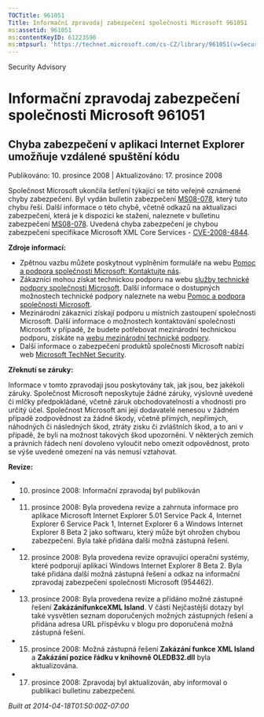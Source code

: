 ```yaml
---
TOCTitle: 961051
Title: Informační zpravodaj zabezpečení společnosti Microsoft 961051
ms:assetid: 961051
ms:contentKeyID: 61223590
ms:mtpsurl: 'https://technet.microsoft.com/cs-CZ/library/961051(v=Security.10)'
---
```


Security Advisory

Informační zpravodaj zabezpečení společnosti Microsoft 961051
=============================================================

Chyba zabezpečení v aplikaci Internet Explorer umožňuje vzdálené spuštění kódu
------------------------------------------------------------------------------

Publikováno: 10. prosince 2008 | Aktualizováno: 17. prosince 2008

Společnost Microsoft ukončila šetření týkající se této veřejně oznámené chyby zabezpečení. Byl vydán bulletin zabezpečení [MS08-078](http://go.microsoft.com/fwlink/?linkid=137335), který tuto chybu řeší. Další informace o této chybě, včetně odkazů na aktualizaci zabezpečení, která je k dispozici ke stažení, naleznete v bulletinu zabezpečení [MS08-078](http://go.microsoft.com/fwlink/?linkid=137335). Uvedená chyba zabezpečení je chybou zabezpečení specifikace Microsoft XML Core Services - [CVE-2008-4844](http://www.cve.mitre.org/cgi-bin/cvename.cgi?name=cve-2008-4844).

**Zdroje informací:**

-   Zpětnou vazbu můžete poskytnout vyplněním formuláře na webu [Pomoc a podpora společnosti Microsoft: Kontaktujte nás](https://support.microsoft.com/common/survey.aspx?scid=sw;en;1257&amp;showpage=1&amp;ws=technet&amp;sd=tech).
-   Zákazníci mohou získat technickou podporu na webu [služby technické podpory společnosti Microsoft](http://go.microsoft.com/fwlink/?linkid=21131). Další informace o dostupných možnostech technické podpory naleznete na webu [Pomoc a podpora společnosti Microsoft](http://support.microsoft.com/).
-   Mezinárodní zákazníci získají podporu u místních zastoupení společnosti Microsoft. Další informace o možnostech kontaktování společnosti Microsoft v případě, že budete potřebovat mezinárodní technickou podporu, získáte na [webu mezinárodní technické podpory](http://go.microsoft.com/fwlink/?linkid=21155).
-   Další informace o zabezpečení produktů společnosti Microsoft nabízí web [Microsoft TechNet Security](http://go.microsoft.com/fwlink/?linkid=21132).

**Zřeknutí se záruky:**

Informace v tomto zpravodaji jsou poskytovány tak, jak jsou, bez jakékoli záruky. Společnost Microsoft neposkytuje žádné záruky, výslovně uvedené či mlčky předpokládané, včetně záruk obchodovatelnosti a vhodnosti pro určitý účel. Společnost Microsoft ani její dodavatelé nenesou v žádném případě zodpovědnost za žádné škody, včetně přímých, nepřímých, náhodných či následných škod, ztráty zisku či zvláštních škod, a to ani v případě, že byli na možnost takových škod upozorněni. V některých zemích a právních řádech není dovoleno vyloučit nebo omezit odpovědnost, proto se výše uvedené omezení na vás nemusí vztahovat.

**Revize:**

-   10. prosince 2008: Informační zpravodaj byl publikován
-   11. prosince 2008: Byla provedena revize a zahrnuta informace pro aplikace Microsoft Internet Explorer 5.01 Service Pack 4, Internet Explorer 6 Service Pack 1, Internet Explorer 6 a Windows Internet Explorer 8 Beta 2 jako softwaru, který může být ohrožen chybou zabezpečení. Byla také přidána další možná zástupná řešení.
-   12. prosince 2008: Byla provedena revize opravující operační systémy, které podporují aplikaci Windows Internet Explorer 8 Beta 2. Byla také přidána další možná zástupná řešení a odkaz na informační zpravodaj zabezpečení společnosti Microsoft (954462).
-   13. prosince 2008: Byla provedena revize a přidáno možné zástupné řešení **ZakázánífunkceXML Island**. V části Nejčastější dotazy byl také vysvětlen seznam doporučených možných zástupných řešení a přidána adresa URL příspěvku v blogu pro doporučená možná zástupná řešení.
-   15. prosince 2008: Možná zástupná řešení **Zakázání funkce XML Island** a **Zakázání pozice řádku v knihovně OLEDB32.dll** byla aktualizována.
-   17. prosince 2008: Zpravodaj byl aktualizován, aby informoval o publikaci bulletinu zabezpečení.

*Built at 2014-04-18T01:50:00Z-07:00*

